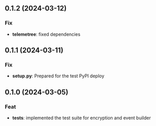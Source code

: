## 0.1.2 (2024-03-12)

### Fix

- **telemetree**: fixed dependencies

## 0.1.1 (2024-03-11)

### Fix

- **setup.py**: Prepared for the test PyPI deploy

## 0.1.0 (2024-03-05)

### Feat

- **tests**: implemented the test suite for encryption and event builder
